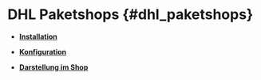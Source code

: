 # DHL Paketshops {#dhl_paketshops}

-   **[Installation](7_4_5_1_Installation.md)**  

-   **[Konfiguration](7_4_5_2_Konfiguration.md)**  

-   **[Darstellung im Shop](7_4_5_3_DarstellungImShop.md)**  





